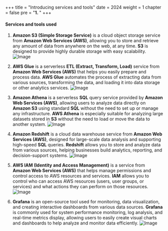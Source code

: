 +++
title = "Introducing services and tools"
date = 2024
weight = 1
chapter = false
pre = "<b>1. </b>"
+++

#### Services and tools used

1. **Amazon S3 (Simple Storage Service)** is a cloud object storage service from **Amazon Web Services (AWS)**, allowing you to store and retrieve any amount of data from anywhere on the web, at any time. **S3** is designed to provide highly durable storage with easy scalability.
![Image](../images/1/S3.png?width=5pc)

2. **AWS Glue** is a serverless **ETL (Extract, Transform, Load)** service from **Amazon Web Services (AWS)** that helps you easily prepare and process data. **AWS Glue** automates the process of extracting data from various sources, transforming the data, and loading it into data storage or other analytics services.
![Image](../images/1/glue.png?width=5pc)

3. **Amazon Athena** is a serverless **SQL** query service provided by **Amazon Web Services (AWS)**, allowing users to analyze data directly on **Amazon S3** using standard **SQL** without the need to set up or manage any infrastructure. **AWS Athena** is especially suitable for analyzing large datasets stored in **S3** without the need to load or move the data to another system.
![Image](../images/1/athena.png?width=5pc)

4. **Amazon Redshift** is a cloud data warehouse service from **Amazon Web Services (AWS)**, designed for large-scale data analysis and supporting high-speed **SQL** queries. **Redshift** allows you to store and analyze data from various sources, helping businesses build analytics, reporting, and decision-support systems.
![Image](../images/1/redshift.png?width=5pc)

5. **AWS IAM (Identity and Access Management)** is a service from **Amazon Web Services (AWS)** that helps manage permissions and control access to AWS resources and services. **IAM** allows you to control who can access AWS resources (users, user groups, or services) and what actions they can perform on those resources.
![Image](../images/1/IAM.png?width=5pc)

6. **Grafana** is an open-source tool used for monitoring, data visualization, and creating interactive dashboards from various data sources. **Grafana** is commonly used for system performance monitoring, log analysis, and real-time metrics display, allowing users to easily create visual charts and dashboards to help analyze and monitor data efficiently.
![Image](../images/1/grafana.png?width=5pc)